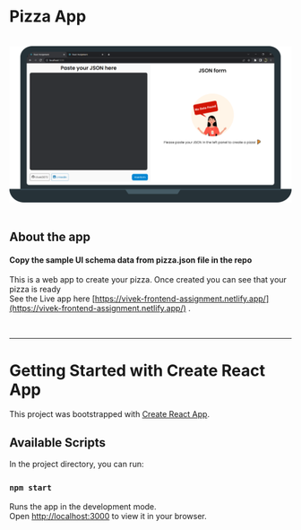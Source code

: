 
# Pizza App

<br/>
<div align="center">
  <img alt="Demo" src="src/assets/Demo.png" />
</div>
<br/>

## About the app
#### Copy the sample UI schema data from pizza.json file in the repo

This is a web app to create your pizza. Once created you can see that your pizza is ready
<br />
See the Live app here [https://vivek-frontend-assignment.netlify.app/](https://vivek-frontend-assignment.netlify.app/) .


<br/>
<hr/>

# Getting Started with Create React App
This project was bootstrapped with [Create React App](https://github.com/facebook/create-react-app).

## Available Scripts

In the project directory, you can run:

### `npm start`

Runs the app in the development mode.\
Open [http://localhost:3000](http://localhost:3000) to view it in your browser.
